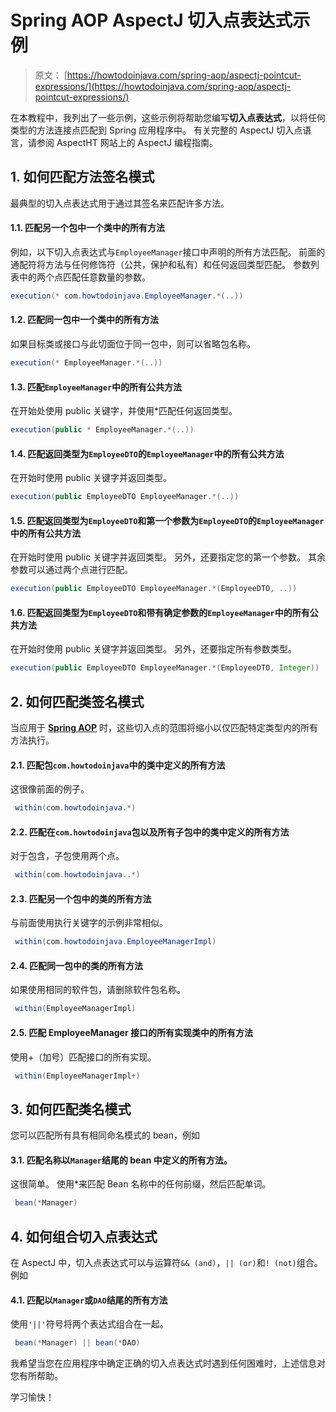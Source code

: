 # Spring AOP AspectJ 切入点表达式示例

> 原文： [https://howtodoinjava.com/spring-aop/aspectj-pointcut-expressions/](https://howtodoinjava.com/spring-aop/aspectj-pointcut-expressions/)

在本教程中，我列出了一些示例，这些示例将帮助您编写**切入点表达式**，以将任何类型的方法连接点匹配到 Spring 应用程序中。 有关完整的 AspectJ 切入点语言，请参阅 AspectHT 网站上的 AspectJ 编程指南。

## 1\. 如何匹配方法签名模式

最典型的切入点表达式用于通过其签名来匹配许多方法。

#### 1.1. 匹配另一个包中一个类中的所有方法

例如，以下切入点表达式与`EmployeeManager`接口中声明的所有方法匹配。 前面的通配符将方法与任何修饰符（公共，保护和私有）和任何返回类型匹配。 参数列表中的两个点匹配任意数量的参数。

```java
execution(* com.howtodoinjava.EmployeeManager.*(..))
```

#### 1.2. 匹配同一包中一个类中的所有方法

如果目标类或接口与此切面位于同一包中，则可以省略包名称。

```java
execution(* EmployeeManager.*(..))
```

#### 1.3. 匹配`EmployeeManager`中的所有公共方法

在开始处使用 public 关键字，并使用*匹配任何返回类型。

```java
execution(public * EmployeeManager.*(..))
```

#### 1.4. 匹配返回类型为`EmployeeDTO`的`EmployeeManager`中的所有公共方法

在开始时使用 public 关键字并返回类型。

```java
execution(public EmployeeDTO EmployeeManager.*(..))
```

#### 1.5. 匹配返回类型为`EmployeeDTO`和第一个参数为`EmployeeDTO`的`EmployeeManager`中的所有公共方法

在开始时使用 public 关键字并返回类型。 另外，还要指定您的第一个参数。 其余参数可以通过两个点进行匹配。

```java
execution(public EmployeeDTO EmployeeManager.*(EmployeeDTO, ..))
```

#### 1.6. 匹配返回类型为`EmployeeDTO`和带有确定参数的`EmployeeManager`中的所有公共方法

在开始时使用 public 关键字并返回类型。 另外，还要指定所有参数类型。

```java
execution(public EmployeeDTO EmployeeManager.*(EmployeeDTO, Integer))
```

## 2\. 如何匹配类签名模式

当应用于 [**Spring AOP**](//howtodoinjava.com/spring/spring-aop/spring-aop-aspectj-example-tutorial-using-annotation-config/) 时，这些切入点的范围将缩小以仅匹配特定类型内的所有方法执行。

#### 2.1. 匹配包`com.howtodoinjava`中的类中定义的所有方法

这很像前面的例子。

```java
 within(com.howtodoinjava.*) 
```

#### 2.2. 匹配在`com.howtodoinjava`包以及所有子包中的类中定义的所有方法

对于包含，子包使用两个点。

```java
 within(com.howtodoinjava..*) 
```

#### 2.3. 匹配另一个包中的类的所有方法

与前面使用执行关键字的示例非常相似。

```java
 within(com.howtodoinjava.EmployeeManagerImpl) 
```

#### 2.4. 匹配同一包中的类的所有方法

如果使用相同的软件包，请删除软件包名称。

```java
 within(EmployeeManagerImpl) 
```

#### 2.5. 匹配 EmployeeManager 接口的所有实现类中的所有方法

使用+（加号）匹配接口的所有实现。

```java
 within(EmployeeManagerImpl+) 
```

## 3\. 如何匹配类名模式

您可以匹配所有具有相同命名模式的 bean，例如

#### 3.1. 匹配名称以`Manager`结尾的 bean 中定义的所有方法。

这很简单。 使用*来匹配 Bean 名称中的任何前缀，然后匹配单词。

```java
 bean(*Manager) 
```

## 4\. 如何组合切入点表达式

在 AspectJ 中，切入点表达式可以与运算符`&& (and)`，`|| (or)`和`! (not)`组合。 例如

#### 4.1. 匹配以`Manager`或`DAO`结尾的所有方法

使用`'||'`符号将两个表达式组合在一起。

```java
 bean(*Manager) || bean(*DAO) 
```

我希望当您在应用程序中确定正确的切入点表达式时遇到任何困难时，上述信息对您有所帮助。

学习愉快！